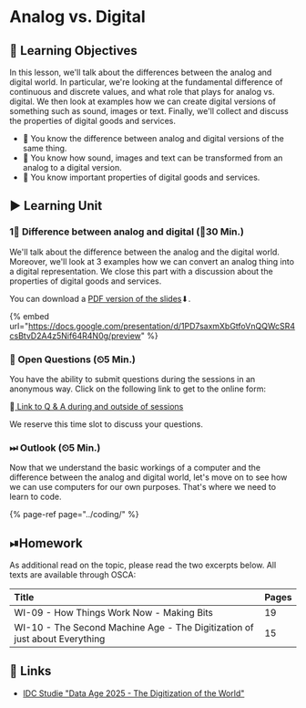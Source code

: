 # Analog vs. Digital

## 🎯 Learning Objectives

In this lesson, we'll talk about the differences between the analog and digital world. In particular, we're looking at the fundamental difference of continuous and discrete values, and what role that plays for analog vs. digital. We then look at examples how we can create digital versions of something such as sound, images or text. Finally, we'll collect and discuss the properties of digital goods and services.

* 🎯 You know the difference between analog and digital versions of the same thing.
* 🎯 You know how sound, images and text can be transformed from an analog to a digital version.
* 🎯 You know important properties of digital goods and services.

## ▶ Learning Unit

### 1⃣ Difference between analog and digital \(⏲30 Min.\)

We'll talk about the difference between the analog and the digital world. Moreover, we'll look at 3 examples how we can convert an analog thing into a digital representation. We close this part with a discussion about the properties of digital goods and services.

You can download a [PDF version of the slides](https://docs.google.com/presentation/d/1PD7saxmXbGtfoVnQQWcSR4csBtvD2A4z5Nif64R4N0g/export?format=pdf)⬇.

{% embed url="https://docs.google.com/presentation/d/1PD7saxmXbGtfoVnQQWcSR4csBtvD2A4z5Nif64R4N0g/preview" %}

### 🔁 Open Questions \(⏲5 Min.\)

You have the ability to submit questions during the sessions in an anonymous way. Click on the following link to get to the online form:

🔗[ Link to Q & A during and outside of sessions](https://www.menti.com/7cf611ab)

We reserve this time slot to discuss your questions.

### ⏭ Outlook \(⏲5 Min.\)

Now that we understand the basic workings of a computer and the difference between the analog and digital world, let's move on to see how we can use computers for our own purposes. That's where we need to learn to code.

{% page-ref page="../coding/" %}

## ⏯Homework <a id="homework"></a>

As additional read on the topic, please read the two excerpts below. All texts are available through OSCA:

| Title | Pages |
| :--- | :--- |
| WI-09 - How Things Work Now - Making Bits | 19 |
| WI-10 - The Second Machine Age - The Digitization of just about Everything | 15 |

## 🔗 Links

* [IDC Studie "Data Age 2025 - The Digitization of the World"](https://www.seagate.com/files/www-content/our-story/trends/files/idc-seagate-dataage-whitepaper.pdf)



